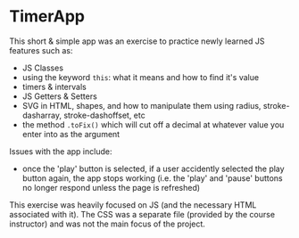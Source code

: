 # TimerApp

This short & simple app was an exercise to practice newly learned JS features such as:
* JS Classes
* using the keyword `this`: what it means and how to find it's value
* timers & intervals
* JS Getters & Setters
* SVG in HTML, shapes, and how to manipulate them using radius, stroke-dasharray, stroke-dashoffset, etc
* the method `.toFix()` which will cut off a decimal at whatever value you enter into as the argument

Issues with the app include:
* once the 'play' button is selected, if a user accidently selected the play button again, the app stops working (i.e. the 'play' and 'pause' buttons no longer respond unless the page is refreshed)

This exercise was heavily focused on JS (and the necessary HTML associated with it). The CSS was a separate  file (provided by the course instructor) and was not the main focus of the project.

